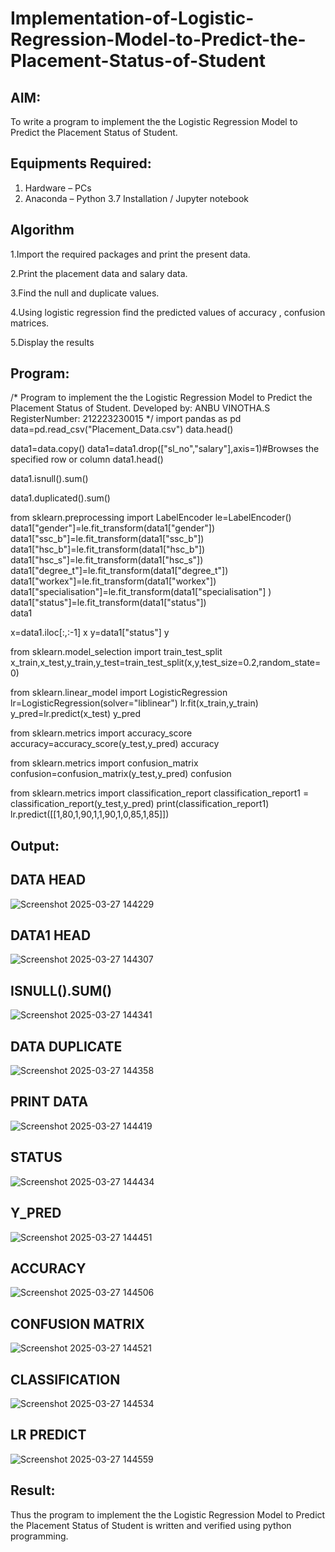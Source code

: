 # Implementation-of-Logistic-Regression-Model-to-Predict-the-Placement-Status-of-Student

## AIM:
To write a program to implement the the Logistic Regression Model to Predict the Placement Status of Student.

## Equipments Required:
1. Hardware – PCs
2. Anaconda – Python 3.7 Installation / Jupyter notebook

## Algorithm

1.Import the required packages and print the present data.

2.Print the placement data and salary data.

3.Find the null and duplicate values.

4.Using logistic regression find the predicted values of accuracy , confusion matrices.

5.Display the results

## Program:

/*
Program to implement the the Logistic Regression Model to Predict the Placement Status of Student.
Developed by: ANBU VINOTHA.S
RegisterNumber:  212223230015
*/
import pandas as pd
data=pd.read_csv("Placement_Data.csv")
data.head()

data1=data.copy()
data1=data1.drop(["sl_no","salary"],axis=1)#Browses the specified row or column
data1.head()

data1.isnull().sum()

data1.duplicated().sum()

from sklearn.preprocessing import LabelEncoder
le=LabelEncoder()
data1["gender"]=le.fit_transform(data1["gender"])
data1["ssc_b"]=le.fit_transform(data1["ssc_b"])
data1["hsc_b"]=le.fit_transform(data1["hsc_b"])
data1["hsc_s"]=le.fit_transform(data1["hsc_s"])
data1["degree_t"]=le.fit_transform(data1["degree_t"])
data1["workex"]=le.fit_transform(data1["workex"])
data1["specialisation"]=le.fit_transform(data1["specialisation"] )     
data1["status"]=le.fit_transform(data1["status"])       
data1

x=data1.iloc[:,:-1]
x
y=data1["status"]
y

from sklearn.model_selection import train_test_split
x_train,x_test,y_train,y_test=train_test_split(x,y,test_size=0.2,random_state=0)

from sklearn.linear_model import LogisticRegression
lr=LogisticRegression(solver="liblinear")
lr.fit(x_train,y_train)
y_pred=lr.predict(x_test)
y_pred

from sklearn.metrics import accuracy_score
accuracy=accuracy_score(y_test,y_pred)
accuracy

from sklearn.metrics import confusion_matrix
confusion=confusion_matrix(y_test,y_pred)
confusion

from sklearn.metrics import classification_report
classification_report1 = classification_report(y_test,y_pred)
print(classification_report1)
lr.predict([[1,80,1,90,1,1,90,1,0,85,1,85]])


## Output:

## DATA HEAD
![Screenshot 2025-03-27 144229](https://github.com/user-attachments/assets/f1f948cd-7a83-46ac-bc24-eb4d1ca10bbb)

## DATA1 HEAD
![Screenshot 2025-03-27 144307](https://github.com/user-attachments/assets/1aa2c32b-f6f2-4fa9-8286-24e18d190fdc)

## ISNULL().SUM()
![Screenshot 2025-03-27 144341](https://github.com/user-attachments/assets/9499215e-6483-4041-9bb6-ab8f96cdccba)

## DATA DUPLICATE
![Screenshot 2025-03-27 144358](https://github.com/user-attachments/assets/c7387294-2a85-40e8-aaf6-7cbecdba7232)

## PRINT DATA
![Screenshot 2025-03-27 144419](https://github.com/user-attachments/assets/97a37dfb-5e22-47ac-a358-a3c0674842ff)

## STATUS
![Screenshot 2025-03-27 144434](https://github.com/user-attachments/assets/0972b01c-40fc-4f97-9e06-b189f0e8a8e1)

## Y_PRED
![Screenshot 2025-03-27 144451](https://github.com/user-attachments/assets/716c6219-7077-4115-99ff-6371608feb53)

## ACCURACY
![Screenshot 2025-03-27 144506](https://github.com/user-attachments/assets/c03dbc91-7981-42bd-b68c-cb618d8aaae9)

## CONFUSION MATRIX
![Screenshot 2025-03-27 144521](https://github.com/user-attachments/assets/6068d2d9-ee59-4cf5-bf58-7ba07b351fad)

## CLASSIFICATION
![Screenshot 2025-03-27 144534](https://github.com/user-attachments/assets/8d0529ac-9d5f-4fa6-9ce5-6f23bced3436)

## LR PREDICT
![Screenshot 2025-03-27 144559](https://github.com/user-attachments/assets/e73d7d65-82f3-4c48-886d-235a17a90913)



## Result:
Thus the program to implement the the Logistic Regression Model to Predict the Placement Status of Student is written and verified using python programming.
